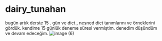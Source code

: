 # dairy_tunahan
bugün artık derste 15 . gün ve dict , nesned dict tanımlarını ve örneklerini gördük. kendime 15 günlük deneme süresi vermiştim. denedim düşündüm ve devam edeceğim.
![image (6)](https://user-images.githubusercontent.com/114877386/197621893-ae8c02a7-385b-4278-905d-df9a3ef0b50d.png)
